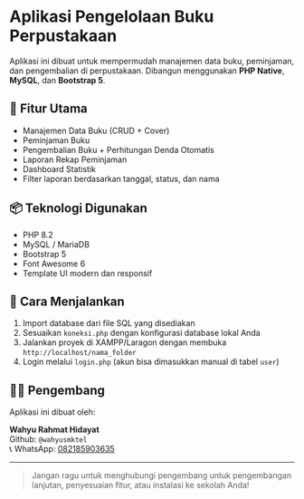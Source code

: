 # Aplikasi Pengelolaan Buku Perpustakaan

Aplikasi ini dibuat untuk mempermudah manajemen data buku, peminjaman, dan pengembalian di perpustakaan. Dibangun menggunakan **PHP Native**, **MySQL**, dan **Bootstrap 5**.

## 📌 Fitur Utama

- Manajemen Data Buku (CRUD + Cover)
- Peminjaman Buku
- Pengembalian Buku + Perhitungan Denda Otomatis
- Laporan Rekap Peminjaman
- Dashboard Statistik
- Filter laporan berdasarkan tanggal, status, dan nama

## 📦 Teknologi Digunakan

- PHP 8.2
- MySQL / MariaDB
- Bootstrap 5
- Font Awesome 6
- Template UI modern dan responsif

## 🧪 Cara Menjalankan

1. Import database dari file SQL yang disediakan
2. Sesuaikan `koneksi.php` dengan konfigurasi database lokal Anda
3. Jalankan proyek di XAMPP/Laragon dengan membuka `http://localhost/nama_folder`
4. Login melalui `login.php` (akun bisa dimasukkan manual di tabel `user`)

## 👨‍💻 Pengembang

Aplikasi ini dibuat oleh:

**Wahyu Rahmat Hidayat**  
Github: `@wahyusmktel`  
📞 WhatsApp: [082185903635](https://wa.me/6282185903635)

---

> Jangan ragu untuk menghubungi pengembang untuk pengembangan lanjutan, penyesuaian fitur, atau instalasi ke sekolah Anda!
